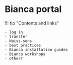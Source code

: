 # Bianca portal

!!! tip "Contents and links"

    - log in
    - transfer
    - Naiss-sens
    - best practices
    - Bianca installation guides
    - Bianca workshops
    - other?
